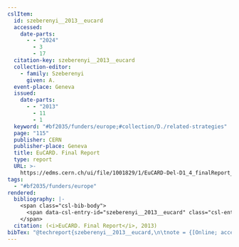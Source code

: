 ```yaml
---
cslItem:
  id: szeberenyi__2013__eucard
  accessed:
    date-parts:
      - - "2024"
        - 3
        - 17
  citation-key: szeberenyi__2013__eucard
  collection-editor:
    - family: Szeberenyi
      given: A.
  event-place: Geneva
  issued:
    date-parts:
      - - "2013"
        - 11
        - 1
  keyword: "#bf2035/funders/europe;#collection/D./related-strategies"
  page: "115"
  publisher: CERN
  publisher-place: Geneva
  title: EuCARD. Final Report
  type: report
  URL: >-
    https://edms.cern.ch/ui/file/1001829/1/EuCARD-Del-D1_4_finalReport_full_v14_final.pdf
tags:
  - "#bf2035/funders/europe"
rendered:
  bibliography: |-
    <span class="csl-bib-body">
      <span data-csl-entry-id="szeberenyi__2013__eucard" class="csl-entry">Szeberenyi (Hrsg.). <span class='date-bib'>(2013)</span>. <span class='title'><i><b><span style="font-style:normal;">EuCARD. Final Report</span></b></i></span> (S. 115). CERN. <span class='URL'><a href='https://edms.cern.ch/ui/file/1001829/1/EuCARD-Del-D1_4_finalReport_full_v14_final.pdf'>LINK</a></span></span>
    </span>
  citation: (<i>EuCARD. Final Report</i>, 2013)
bibTex: "@techreport{szeberenyi__2013__eucard,\n\tnote = {[Online; accessed 2024-03-17]},\n\taddress = {Geneva},\n\tyear = {2013},\n\tmonth = {nov 1},\n\tpages = {115},\n\tinstitution = {CERN},\n\ttitle = {EuCARD. {Final} {Report}},\n\turl = {https://edms.cern.ch/ui/file/1001829/1/EuCARD-Del-D1_4_finalReport_full_v14_final.pdf},\n}\n\n"
---
```

